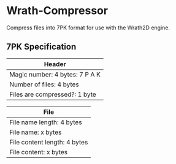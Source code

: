# Wrath-Compressor
Compress files into 7PK format for use with the Wrath2D engine.

## 7PK Specification

| Header |
|------------------------------|
| Magic number: 4 bytes: 7 P A K |
| Number of files: 4 bytes |
| Files are compressed?: 1 byte |

| File |
|------------------------------|
| File name length: 4 bytes |
| File name: x bytes |
| File content length: 4 bytes |
| File content: x bytes |
